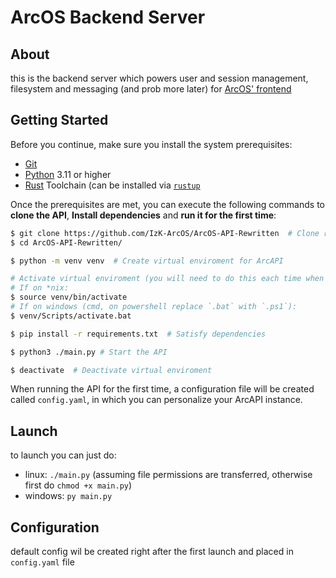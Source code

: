 # ArcOS Backend Server

## About

this is the backend server which powers user and session management,
filesystem and messaging (and prob more later) for [ArcOS' frontend](https://github.com/IzK-ArcOS/ArcOS-Frontend)

## Getting Started
Before you continue, make sure you install the system prerequisites:
- [Git](https://git-scm.com/)
- [Python](https://www.python.org/) 3.11 or higher
- [Rust](https://rust-lang.org/) Toolchain (can be installed via [`rustup`](https://rustup.sh/)

Once the prerequisites are met, you can execute the following commands to **clone the API**, **Install dependencies** and **run it for the first time**:
```bash
$ git clone https://github.com/IzK-ArcOS/ArcOS-API-Rewritten  # Clone repository
$ cd ArcOS-API-Rewritten/

$ python -m venv venv  # Create virtual enviroment for ArcAPI

# Activate virtual enviroment (you will need to do this each time when launching ArcAPI)
# If on *nix:
$ source venv/bin/activate
# If on windows (cmd, on powershell replace `.bat` with `.ps1`):
$ venv/Scripts/activate.bat

$ pip install -r requirements.txt  # Satisfy dependencies

$ python3 ./main.py # Start the API

$ deactivate  # Deactivate virtual enviroment
```

When running the API for the first time, a configuration file will be created called `config.yaml`, in which you can personalize your ArcAPI instance.

## Launch

to launch you can just do:
- linux: `./main.py` (assuming file permissions are transferred, otherwise
first do `chmod +x main.py`)
- windows: `py main.py`

## Configuration

default config wil be created right after the first launch and placed in
`config.yaml` file

